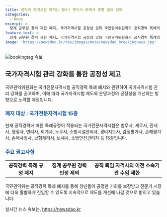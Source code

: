```yaml
---
title: 권익위 자격시험 폐지는 필수! 변리사 회계사 증명 필요 없어
categories:
  - News
excerpt: >
  징계 공무원 경력 제한 폐지… 국가자격시험 공정성 강화 국민권익위원회가 공직경력 특례의 폐지를 권고하며 국가자격시험의 공정성을 강화하고자 한다. 국가전문자격시험에서의 특례규정 폐지와 징계 공무원 경력 인정 제외 등 개선 방안을 제시했다. 이를 통해 청년들의 공정한 기회를 보장하고 전문가 시장에 활발한 진입이 기대된다. 국민권익위는 이를 통해 청년세대의 공정사회 실현을 위해 계속해서 제도를 개선할 것이라 밝혔다.
feature_text: >
  징계 공무원 경력 제한 폐지… 국가자격시험 공정성 강화 국민권익위원회가 공직경력 특례의 폐지를 권고하며 국가자격시험의 공정성을 강화하고자 한다. 국가전문자격시험에서의 특례규정 폐지와 징계 공무원 경력 인정 제외 등 개선 방안을 제시했다. 이를 통해 청년들의 공정한 기회를 보장하고 전문가 시장에 활발한 진입이 기대된다. 국민권익위는 이를 통해 청년세대의 공정사회 실현을 위해 계속해서 제도를 개선할 것이라 밝혔다.
image: 'https://newsdao.kr/res/images/meta/newsdao_breakingnews.jpg'
---
```


<p><img src="https://newsdao.kr/res/images/meta/newsdao_breakingnews.jpg" alt="bookingtag 속보" /></p>

<h2 data-ke-size="size26">국가자격시험 관리 강화를 통한 공정성 제고</h2>

<p data-ke-size="size16">국민권익위원회는 국가전문자격시험 공직경력 특례 폐지와 관련하여 국가자격시험 관리 강화를 권고하며, 이에 따라 국가자격시험 제도와 운영과정의 공정성을 개선하는 방향으로 노력할 예정입니다.</p>

<h3><b><span style="color: #1a5490;">폐지 대상 : 국가전문자격시험 15종</span></b></h3>

<p data-ke-size="size16">현재 공직경력에 따른 특례규정이 적용되는 국가전문자격시험은 법무사, 세무사, 관세사, 행정사, 변리사, 회계사, 노무사, 소방시설관리사, 경비지도사, 감정평가사, 손해평가사, 손해사정사, 보험계리사, 보세사, 소방안전관리자 등 15종입니다.</p>

<h3><b><span style="color: #1a5490;">주요 권고사항</span></b></h3>

<table>
    <tr>
        <td style="text-align: center; height: 17px;"><b>공직경력 특례 규정 폐지</b></td>
        <td style="text-align: center; height: 17px;"><b>징계 공무원 경력 인정 제외</b></td>
        <td style="text-align: center; height: 17px;"><b>공직 퇴임 자격사의 이전 소속기관 수임 제한</b></td>
    </tr>
</table>

<p data-ke-size="size16">국민권익위는 공직경력 특례 폐지를 통해 청년들이 공정한 기회를 보장받고 전문가 시장에 더욱 활발하게 진입할 수 있도록 지속적으로 제도를 개선해 나갈 것으로 밝히고 있습니다.</p>
실시간 뉴스 속보는, <a href="https://newsdao.kr" rel="dofollow">https://newsdao.kr</a>



